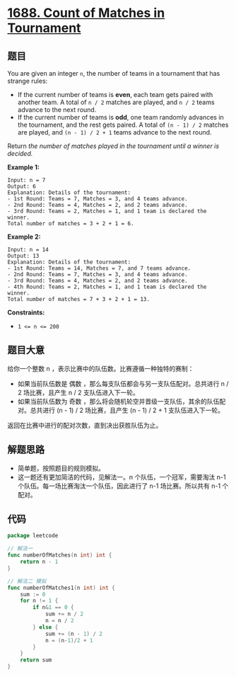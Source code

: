 # [1688. Count of Matches in Tournament](https://leetcode.com/problems/count-of-matches-in-tournament/)


## 题目

You are given an integer `n`, the number of teams in a tournament that has strange rules:

- If the current number of teams is **even**, each team gets paired with another team. A total of `n / 2` matches are played, and `n / 2` teams advance to the next round.
- If the current number of teams is **odd**, one team randomly advances in the tournament, and the rest gets paired. A total of `(n - 1) / 2` matches are played, and `(n - 1) / 2 + 1` teams advance to the next round.

Return *the number of matches played in the tournament until a winner is decided.*

**Example 1:**

```
Input: n = 7
Output: 6
Explanation: Details of the tournament: 
- 1st Round: Teams = 7, Matches = 3, and 4 teams advance.
- 2nd Round: Teams = 4, Matches = 2, and 2 teams advance.
- 3rd Round: Teams = 2, Matches = 1, and 1 team is declared the winner.
Total number of matches = 3 + 2 + 1 = 6.
```

**Example 2:**

```
Input: n = 14
Output: 13
Explanation: Details of the tournament:
- 1st Round: Teams = 14, Matches = 7, and 7 teams advance.
- 2nd Round: Teams = 7, Matches = 3, and 4 teams advance.
- 3rd Round: Teams = 4, Matches = 2, and 2 teams advance.
- 4th Round: Teams = 2, Matches = 1, and 1 team is declared the winner.
Total number of matches = 7 + 3 + 2 + 1 = 13.
```

**Constraints:**

- `1 <= n <= 200`

## 题目大意

给你一个整数 n ，表示比赛中的队伍数。比赛遵循一种独特的赛制：

- 如果当前队伍数是 偶数 ，那么每支队伍都会与另一支队伍配对。总共进行 n / 2 场比赛，且产生 n / 2 支队伍进入下一轮。
- 如果当前队伍数为 奇数 ，那么将会随机轮空并晋级一支队伍，其余的队伍配对。总共进行 (n - 1) / 2 场比赛，且产生 (n - 1) / 2 + 1 支队伍进入下一轮。

返回在比赛中进行的配对次数，直到决出获胜队伍为止。

## 解题思路

- 简单题，按照题目的规则模拟。
- 这一题还有更加简洁的代码，见解法一。n 个队伍，一个冠军，需要淘汰 n-1 个队伍。每一场比赛淘汰一个队伍，因此进行了 n-1 场比赛。所以共有 n-1 个配对。

## 代码

```go
package leetcode

// 解法一
func numberOfMatches(n int) int {
	return n - 1
}

// 解法二 模拟
func numberOfMatches1(n int) int {
	sum := 0
	for n != 1 {
		if n&1 == 0 {
			sum += n / 2
			n = n / 2
		} else {
			sum += (n - 1) / 2
			n = (n-1)/2 + 1
		}
	}
	return sum
}
```